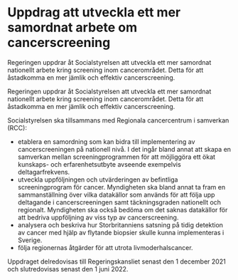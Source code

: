 # Uppdrag att utveckla ett mer samordnat arbete om cancerscreening

Regeringen uppdrar åt Socialstyrelsen att utveckla ett mer samordnat nationellt arbete kring screening inom cancerområdet. Detta för att åstadkomma en mer jämlik och effektiv cancerscreening.

Regeringen uppdrar åt Socialstyrelsen att utveckla ett mer samordnat nationellt arbete kring screening inom cancerområdet. Detta för att åstadkomma en mer jämlik och effektiv cancerscreening.

Socialstyrelsen ska tillsammans med Regionala cancercentrum i samverkan (RCC):

* etablera en samordning som kan bidra till implementering av cancerscreeningen på nationell nivå. I det ingår bland annat att skapa en samverkan mellan screeningprogrammen för att möjliggöra ett ökat kunskaps- och erfarenhetsutbyte avseende exempelvis deltagarfrekvens.
* utveckla uppföljningen och utvärderingen av befintliga screeningprogram för cancer. Myndigheten ska bland annat ta fram en sammanställning över vilka datakällor som används för att följa upp deltagande i cancerscreeningen samt täckningsgraden nationellt och regionalt. Myndigheten ska också bedöma om det saknas datakällor för att bedriva uppföljning av viss typ av cancerscreening.
* analysera och beskriva hur Storbritanniens satsning på tidig detektion av cancer med hjälp av flytande biopsier skulle kunna implementeras i Sverige.
* följa regionernas åtgärder för att utrota livmoderhalscancer.

Uppdraget delredovisas till Regeringskansliet senast den 1 december 2021 och slutredovisas senast den 1 juni 2022.
